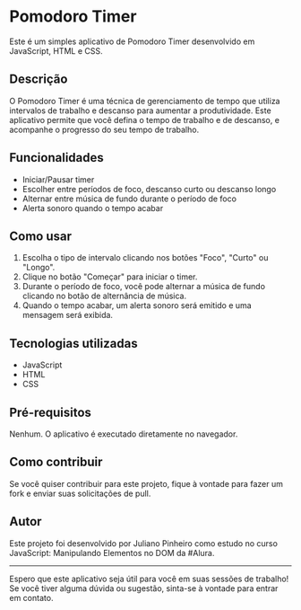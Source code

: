 # Pomodoro Timer

Este é um simples aplicativo de Pomodoro Timer desenvolvido em JavaScript, HTML e CSS.

## Descrição

O Pomodoro Timer é uma técnica de gerenciamento de tempo que utiliza intervalos de trabalho e descanso para aumentar a produtividade. Este aplicativo permite que você defina o tempo de trabalho e de descanso, e acompanhe o progresso do seu tempo de trabalho.

## Funcionalidades

- Iniciar/Pausar timer
- Escolher entre períodos de foco, descanso curto ou descanso longo
- Alternar entre música de fundo durante o período de foco
- Alerta sonoro quando o tempo acabar

## Como usar

1. Escolha o tipo de intervalo clicando nos botões "Foco", "Curto" ou "Longo".
2. Clique no botão "Começar" para iniciar o timer.
3. Durante o período de foco, você pode alternar a música de fundo clicando no botão de alternância de música.
4. Quando o tempo acabar, um alerta sonoro será emitido e uma mensagem será exibida.

## Tecnologias utilizadas

- JavaScript
- HTML
- CSS

## Pré-requisitos

Nenhum. O aplicativo é executado diretamente no navegador.

## Como contribuir

Se você quiser contribuir para este projeto, fique à vontade para fazer um fork e enviar suas solicitações de pull.

## Autor

Este projeto foi desenvolvido por Juliano Pinheiro como estudo no curso JavaScript: Manipulando Elementos no DOM da #Alura. 


---

Espero que este aplicativo seja útil para você em suas sessões de trabalho! Se você tiver alguma dúvida ou sugestão, sinta-se à vontade para entrar em contato.
